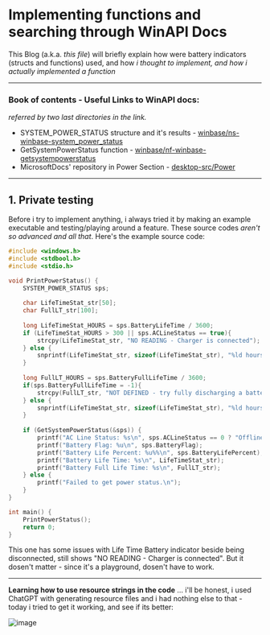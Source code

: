 # Implementing functions and searching through WinAPI Docs

This Blog (a.k.a. _this file_) will briefly explain how were battery indicators (structs and functions) used, and how _i thought to implement, and how i actually implemented a function_
_____
### Book of contents - Useful Links to WinAPI docs:
_referred by two last directories in the link._<br>
- SYSTEM_POWER_STATUS structure and it's results - [winbase/ns-winbase-system_power_status](https://learn.microsoft.com/en-us/windows/win32/api/winbase/ns-winbase-system_power_status)
- GetSystemPowerStatus function - [winbase/nf-winbase-getsystempowerstatus](https://learn.microsoft.com/en-us/windows/win32/api/winbase/nf-winbase-getsystempowerstatus)
- MicrosoftDocs' repository in Power Section - [desktop-src/Power](https://github.com/MicrosoftDocs/win32/tree/docs/desktop-src/Power)
____
## 1. Private testing
Before i try to implement anything, i always tried it by making an example executable and testing/playing around a feature. These source codes _aren't so advanced and all that_. Here's the example source code:

```c
#include <windows.h>
#include <stdbool.h>
#include <stdio.h>

void PrintPowerStatus() {
    SYSTEM_POWER_STATUS sps;
	
	char LifeTimeStat_str[50];
	char FullLT_str[100];
	
	long LifeTimeStat_HOURS = sps.BatteryLifeTime / 3600;
	if (LifeTimeStat_HOURS > 300 || sps.ACLineStatus == true){
		strcpy(LifeTimeStat_str, "NO READING - Charger is connected");
	} else {
        snprintf(LifeTimeStat_str, sizeof(LifeTimeStat_str), "%ld hours", LifeTimeStat_HOURS);
    }
	
	long FullLT_HOURS = sps.BatteryFullLifeTime / 3600;
	if(sps.BatteryFullLifeTime = -1){
		strcpy(FullLT_str, "NOT DEFINED - try fully discharging a battery, it happens when its a new battery.");
	} else {
		snprintf(LifeTimeStat_str, sizeof(LifeTimeStat_str), "%ld hours", FullLT_HOURS);
	}
	
    if (GetSystemPowerStatus(&sps)) {
        printf("AC Line Status: %s\n", sps.ACLineStatus == 0 ? "Offline" : "Online");
        printf("Battery Flag: %u\n", sps.BatteryFlag);
        printf("Battery Life Percent: %u%%\n", sps.BatteryLifePercent);
        printf("Battery Life Time: %s\n", LifeTimeStat_str);
        printf("Battery Full Life Time: %s\n", FullLT_str);
    } else {
        printf("Failed to get power status.\n");
    }
}

int main() {
    PrintPowerStatus();
    return 0;
}
```

This one has some issues with Life Time Battery indicator beside being disconnected, still shows "NO READING - Charger is connected". But it dosen't matter - since it's a playground, dosen't have to work.
___

**Learning how to use resource strings in the code** ... i'll be honest, i used ChatGPT with generating resource files and i had nothing else to that -  today i tried to get it working, and see if its better:




![image](https://github.com/user-attachments/assets/e7c4d0c2-1e08-4c40-ae36-a8c2b52ab6c3)
